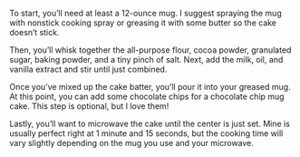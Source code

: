 To start, you’ll need at least a 12-ounce mug. I suggest spraying the mug with nonstick cooking spray or greasing it with some butter so the cake doesn’t stick.

Then, you’ll whisk together the all-purpose flour, cocoa powder, granulated sugar, baking powder, and a tiny pinch of salt. Next, add the milk, oil, and vanilla extract and stir until just combined. 

Once you’ve mixed up the cake batter, you’ll pour it into your greased mug. At this point, you can add some chocolate chips for a chocolate chip mug cake. This step is optional, but I love them! 

Lastly, you’ll want to microwave the cake until the center is just set. Mine is usually perfect right at 1 minute and 15 seconds, but the cooking time will vary slightly depending on the mug you use and your microwave.